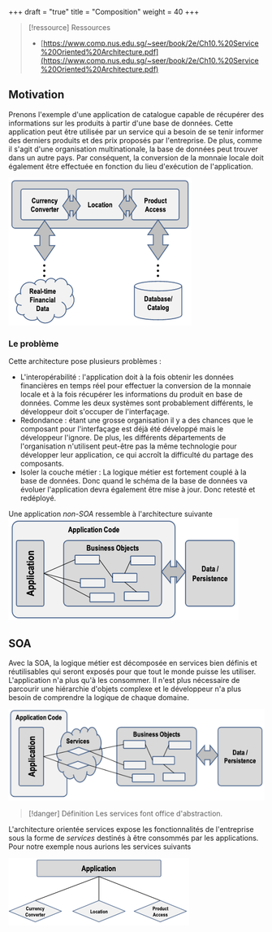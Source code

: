 +++
draft = "true"
title = "Composition"
weight = 40
+++

> [!ressource] Ressources
> - [https://www.comp.nus.edu.sg/~seer/book/2e/Ch10.%20Service%20Oriented%20Architecture.pdf](https://www.comp.nus.edu.sg/~seer/book/2e/Ch10.%20Service%20Oriented%20Architecture.pdf)

## Motivation

Prenons l'exemple d'une application de catalogue capable de récupérer des informations sur les produits à partir d'une base de données. Cette application peut être utilisée par un service qui a besoin de se tenir informer des derniers produits et des prix proposés par l'entreprise. De plus, comme il s'agit d'une organisation multinationale, la base de données peut trouver dans un autre pays. Par conséquent, la conversion de la monnaie locale doit également être effectuée en fonction du lieu d'exécution de l'application.

![Alt text](images/example1.png)

### Le problème

Cette architecture pose plusieurs problèmes :

- L'interopérabilité : l'application doit à la fois obtenir les données financières en temps réel pour effectuer la conversion de la monnaie locale et à la fois récupérer les informations du produit en base de données. Comme les deux systèmes sont probablement différents, le développeur doit s'occuper de l'interfaçage.
- Redondance : étant une grosse organisation il y a des chances que le composant pour l'interfaçage est déjà été développé mais le développeur l'ignore. De plus, les différents départements de l'organisation n'utilisent peut-être pas la même technologie pour développer leur application, ce qui accroît la difficulté du partage des composants.
- Isoler la couche métier : La logique métier est fortement couplé à la base de données. Donc quand le schéma de la base de données va évoluer l'application devra également être mise à jour. Donc retesté et redéployé.

Une application _non-SOA_ ressemble à l'architecture suivante
![Alt text](images/sans_soa.png)

## SOA

Avec la SOA, la logique métier est décomposée en services bien définis et réutilisables qui seront exposés pour que tout le monde puisse les utiliser. L'application n'a plus qu'à les consommer. Il n'est plus nécessaire de parcourir une hiérarchie d'objets complexe et le développeur n'a plus besoin de comprendre la logique de chaque domaine.

![Alt text](images/soa.png)

> [!danger] Définition
>  Les services font office d'abstraction.

L'architecture orientée services expose les fonctionnalités de l'entreprise sous la forme de _services_ destinés à être consommés par les applications. Pour notre exemple nous aurions les services suivants

![Alt text](images/soa2.png)
